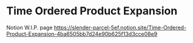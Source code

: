 # Time Ordered Product Expansion

Notion W.I.P. page
https://slender-parcel-5ef.notion.site/Time-Ordered-Product-Expansion-4ba6505bb7d24e90b625f13d3cce08e9
